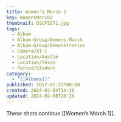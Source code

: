 ```yaml
---
title: Women’s March 2
key: WomensMarch2
thumbnail: DSCF5271.jpg
tags:
  - Album
  - Album-Group/Womens-March
  - Album-Group/Demonstration
  - Camera/XT-1
  - Location/Austin
  - Location/Texas
  - Period/Student
category:
  - "[[Albums]]"
published: 2017-01-22T00:00
created: 2024-02-04T14:18
updated: 2024-02-06T20:26
---
```

These shots continue [[Women’s March 1]].